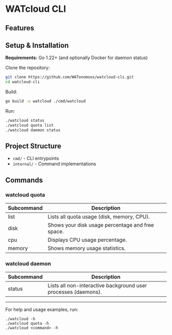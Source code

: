 

# WATcloud CLI


## Features


## Setup & Installation

**Requirements:** Go 1.22+ (and optionally Docker for daemon status)

Clone the repository:
```sh
git clone https://github.com/WATonomous/watcloud-cli.git
cd watcloud-cli
```

Build:
```sh
go build -o watcloud ./cmd/watcloud
```

Run:
```sh
./watcloud status
./watcloud quota list
./watcloud daemon status
```

## Project Structure

- `cmd/` - CLI entrypoints
- `internal/` - Command implementations

## Commands

### watcloud quota

| Subcommand | Description |
|------------|--------------------------------------------------|
| list       | Lists all quota usage (disk, memory, CPU).       |
| disk       | Shows your disk usage percentage and free space. |
| cpu        | Displays CPU usage percentage.                   |
| memory     | Shows memory usage statistics.                   |

### watcloud daemon

| Subcommand | Description                                      |
|------------|--------------------------------------------------|
| status     | Lists all non-interactive background user processes (daemons). |

---

For help and usage examples, run:
```
./watcloud -h
./watcloud quota -h
./watcloud <command> -h
```
